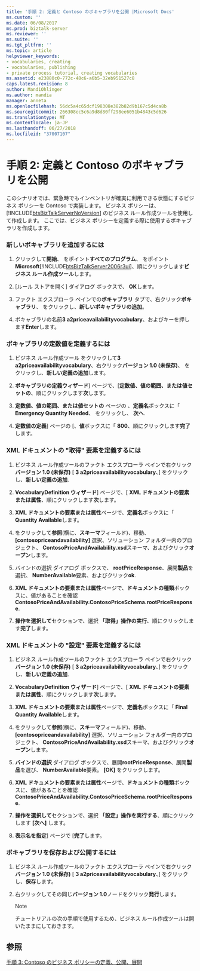 ```yaml
---
title: '手順 2: 定義と Contoso のボキャブラリを公開 |Microsoft Docs'
ms.custom: ''
ms.date: 06/08/2017
ms.prod: biztalk-server
ms.reviewer: ''
ms.suite: ''
ms.tgt_pltfrm: ''
ms.topic: article
helpviewer_keywords:
- vocabularies, creating
- vocabularies, publishing
- private process tutorial, creating vocabularies
ms.assetid: e23880c0-772c-48c6-a6b5-32eb951527c8
caps.latest.revision: 8
author: MandiOhlinger
ms.author: mandia
manager: anneta
ms.openlocfilehash: 56dc5a4c65dcf198308e382b82d9b167c5d4ca8b
ms.sourcegitcommit: 266308ec5c6a9d8d80ff298ee6051b4843c5d626
ms.translationtype: MT
ms.contentlocale: ja-JP
ms.lasthandoff: 06/27/2018
ms.locfileid: "37007107"
---
```

# <a name="step-2-defining-and-publishing-the-vocabulary-for-contoso"></a>手順 2: 定義と Contoso のボキャブラリを公開
このシナリオでは、緊急時でもインベントリが確実に利用できる状態にするビジネス ポリシーを Contoso で実装します。 ビジネス ポリシーは、[!INCLUDE[btsBizTalkServerNoVersion](../../includes/btsbiztalkservernoversion-md.md)] のビジネス ルール作成ツールを使用して作成します。 ここでは、ビジネス ポリシーを定義する際に使用するボキャブラリを作成します。  
  
### <a name="to-add-a-new-vocabulary"></a>新しいボキャブラリを追加するには  
  
1. クリックして**開始**、 をポイント**すべてのプログラム**、 をポイント**Microsoft**[!INCLUDE[btsBizTalkServer2006r3ui](../../includes/btsbiztalkserver2006r3ui-md.md)]、順にクリックします**ビジネス ルール作成ツール**します。  
  
2. [ルール ストアを開く] ダイアログ ボックスで、 **OK**します。  
  
3. ファクト エクスプローラ ペインでの**ボキャブラリ** タブで、右クリック**ボキャブラリ**、 をクリックし、**新しいボキャブラリの追加**。  
  
4. ボキャブラリの名前**3 a2priceavailabilityvocabulary**、およびキーを押します**Enter**します。  
  
### <a name="to-define-a-constant-vocabulary-value"></a>ボキャブラリの定数値を定義するには  
  
1.  ビジネス ルール作成ツール をクリックして**3 a2priceavailabilityvocabulary**、右クリック**バージョン 1.0 (未保存)**、 をクリックし、**新しい定義の追加**します。  
  
2.  **ボキャブラリの定義ウィザード**] ページで、[**定数値、値の範囲、または値セットの**、順にクリックします**次**します。  
  
3.  **定数値、値の範囲、または値セットの** ページの 、**定義名**ボックスに「 **Emergency Quantity Needed**、 をクリックし、 **次へ**.  
  
4.  **定数値の定義**] ページの [、**値**ボックスに「 **800**、順にクリックします**完了**します。  
  
### <a name="to-define-an-xml-document-get-element"></a>XML ドキュメントの "取得" 要素を定義するには  
  
1.  ビジネス ルール作成ツールのファクト エクスプローラ ペインで右クリック**バージョン 1.0 (未保存)** [ **3 a2priceavailabilityvocabulary**、] をクリックし、**新しい定義の追加**.  
  
2.  **VocabularyDefinition ウィザード**] ページで、[ **XML ドキュメントの要素または属性**、順にクリックします**次**します。  
  
3.  **XML ドキュメントの要素または属性**ページで、**定義名**ボックスに「 **Quantity Available**します。  
  
4.  をクリックして**参照**(横に、**スキーマ**フィールド)、移動、 **[contosopriceandavailability]** 選択、ソリューション フォルダー内のプロジェクト、 **ContosoPriceAndAvailability.xsd**スキーマ、およびクリック**オープン**します。  
  
5.  バインドの選択 ダイアログ ボックスで、 **rootPriceResponse**、展開**製品**を選択、 **NumberAvailable**要素、およびクリック**ok**.  
  
6.  **XML ドキュメントの要素または属性**ページで、**ドキュメントの種類**ボックスに、値があることを確認**ContosoPriceAndAvailability.ContosoPriceSchema.rootPriceResponse**.  
  
7.  **操作を選択して**セクションで、選択 **「取得」操作の実行**、順にクリックします**完了**します。  
  
### <a name="to-define-an-xml-document-set-element"></a>XML ドキュメントの "設定" 要素を定義するには  
  
1.  ビジネス ルール作成ツールのファクト エクスプローラ ペインで右クリック**バージョン 1.0 (未保存)** [ **3 a2priceavailabilityvocabulary**、] をクリックし、**新しい定義の追加**.  
  
2.  **VocabularyDefinition ウィザード**] ページで、[ **XML ドキュメントの要素または属性**、順にクリックします**次**します。  
  
3.  **XML ドキュメントの要素または属性**ページで、**定義名**ボックスに「 **Final Quantity Available**します。  
  
4.  をクリックして**参照**(横に、**スキーマ**フィールド)、移動、 **[contosopriceandavailability]** 選択、ソリューション フォルダー内のプロジェクト、 **ContosoPriceAndAvailability.xsd**スキーマ、およびクリック**オープン**します。  
  
5.  **バインドの選択** ダイアログ ボックスで、展開**rootPriceResponse**、展開**製品**を選び、 **NumberAvailable**要素。 **[OK]** をクリックします。  
  
6.  **XML ドキュメントの要素または属性**ページで、**ドキュメントの種類**ボックスに、値があることを確認**ContosoPriceAndAvailability.ContosoPriceSchema.rootPriceResponse**.  
  
7.  **操作を選択して**セクションで、選択 **「設定」操作を実行する**、順にクリックします **[次へ]** します。  
  
8.  **表示名を指定**] ページで [**完了**します。  
  
### <a name="to-save-and-publish-the-vocabulary"></a>ボキャブラリを保存および公開するには  
  
1.  ビジネス ルール作成ツールのファクト エクスプローラ ペインで右クリック**バージョン 1.0 (未保存)** [ **3 a2priceavailabilityvocabulary**、] をクリックし、**保存**します。  
  
2.  右クリックしてその同じ**バージョン 1.0**ノードをクリック**発行**します。  
  
    > [!NOTE]
    >  チュートリアルの次の手順で使用するため、ビジネス ルール作成ツールは開いたままにしておきます。  
  
## <a name="see-also"></a>参照  
 [手順 3: Contoso のビジネス ポリシーの定義、公開、展開](../../adapters-and-accelerators/accelerator-rosettanet/step-3-defining-publishing-and-deploying-the-business-policy-for-contoso.md)